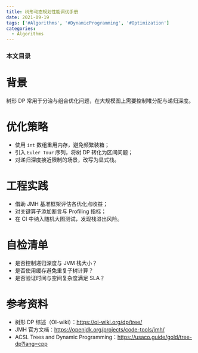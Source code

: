```yaml
---
title: 树形动态规划性能调优手册
date: 2021-09-19
tags: ['#Algorithms', '#DynamicProgramming', '#Optimization']
categories:
  - Algorithms
---
```


### 本文目录
<!-- toc -->

# 背景
树形 DP 常用于分治与组合优化问题，在大规模图上需要控制堆分配与递归深度。

# 优化策略
- 使用 `int` 数组重用内存，避免频繁装箱；
- 引入 `Euler Tour` 序列，将树 DP 转化为区间问题；
- 对递归深度接近限制的场景，改写为显式栈。

# 工程实践
- 借助 JMH 基准框架评估各优化点收益；
- 对关键算子添加断言与 Profiling 指标；
- 在 CI 中纳入随机大图测试，发现栈溢出风险。

# 自检清单
- 是否控制递归深度与 JVM 栈大小？
- 是否使用缓存避免重复子树计算？
- 是否验证时间与空间复杂度满足 SLA？

# 参考资料
- 树形 DP 综述（OI-wiki）：https://oi-wiki.org/dp/tree/
- JMH 官方文档：https://openjdk.org/projects/code-tools/jmh/
- ACSL Trees and Dynamic Programming：https://usaco.guide/gold/tree-dp?lang=cpp
